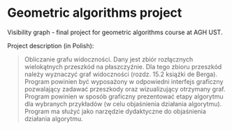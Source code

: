 # Geometric algorithms project
Visibility graph - final project for geometric algorithms course at AGH UST.

Project description (in Polish):

> Obliczanie grafu widoczności.
> Dany jest zbiór rozłącznych wielokątnych przeszkód na płaszczyźnie. Dla tego zbioru
> przeszkód należy wyznaczyć graf widoczności (rozdz. 15.2 książki de Berga).
> Program powinien być wyposażony w odpowiedni interfejs graficzny pozwalający zadawać
> przeszkody oraz wizualizujący otrzymany graf.
> Program powinien w sposób graficzny prezentować etapy algorytmu dla wybranych
> przykładów (w celu objaśnienia działania algorytmu). Program ma służyć jako narzędzie
> dydaktyczne do objaśnienia działania algorytmu.
